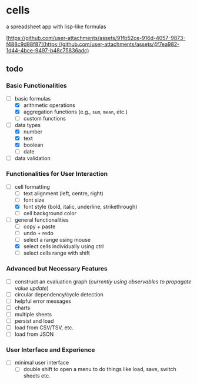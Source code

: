 # cells

a spreadsheet app with lisp-like formulas

[https://github.com/user-attachments/assets/91fb52ce-916d-4057-9873-f488c9d88f87](https://github.com/user-attachments/assets/4f7ea982-1d44-4bce-9497-b48c75836adc)

## todo

### Basic Functionalities

- [ ] basic formulas
    - [x] arithmetic operations
    - [x] aggregation functions (e.g., `sum`, `mean`, etc.)
    - [ ] custom functions

- [ ] data types
    - [x] number
    - [x] text
    - [x] boolean
    - [ ] date

- [ ] data validation

### Functionalities for User Interaction

- [ ] cell formatting
    - [ ] text alignment (left, centre, right)
    - [ ] font size
    - [x] font style (bold, italic, underline, strikethrough)
    - [ ] cell background color

- [ ] general functionalities
    - [ ] copy + paste
    - [ ] undo + redo
    - [ ] select a range using mouse
    - [x] select cells individually using ctrl
    - [ ] select cells range with shift

### Advanced but Necessary Features

- [ ] construct an evaluation graph (_currently using observables to propagate value update_)
- [ ] circular dependency/cycle detection
- [ ] helpful error messages
- [ ] charts
- [ ] multiple sheets
- [ ] persist and load
- [ ] load from CSV/TSV, etc.
- [ ] load from JSON

### User Interface and Experience
 - [ ] minimal user interface
    - [ ] double shift to open a menu to do things like load, save, switch sheets etc.
